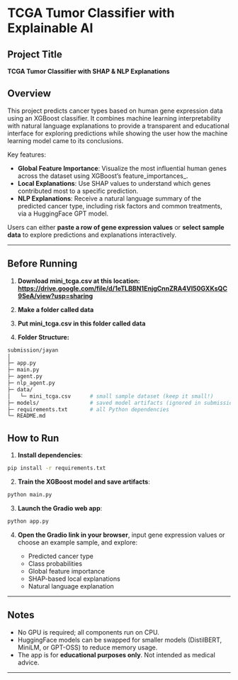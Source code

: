 # TCGA Tumor Classifier with Explainable AI

## Project Title

**TCGA Tumor Classifier with SHAP & NLP Explanations**

## Overview

This project predicts cancer types based on human gene expression data using an XGBoost classifier. It combines machine learning interpretability with natural language explanations to provide a transparent and educational interface for exploring predictions while showing the user how the machine learning model came to its conclusions.

Key features:

* **Global Feature Importance**: Visualize the most influential human genes across the dataset using XGBoost’s feature\_importances\_.
* **Local Explanations**: Use SHAP values to understand which genes contributed most to a specific prediction.
* **NLP Explanations**: Receive a natural language summary of the predicted cancer type, including risk factors and common treatments, via a HuggingFace GPT model.

Users can either **paste a row of gene expression values** or **select sample data** to explore predictions and explanations interactively.

---

## Before Running

1. **Download mini_tcga.csv at this location: https://drive.google.com/file/d/1eTLBBN1EnjgCnnZRA4VI50GXKsQC9SeA/view?usp=sharing**

2. **Make a folder called data**

3. **Put mini_tcga.csv in this folder called data**

4. **Folder Structure:**

```bash
submission/jayan
│
├─ app.py                 
├─ main.py                
├─ agent.py               
├─ nlp_agent.py           
├─ data/
│   └─ mini_tcga.csv      # small sample dataset (keep it small!)
├─ models/                # saved model artifacts (ignored in submission)
├─ requirements.txt       # all Python dependencies
└─ README.md

```

## How to Run

1. **Install dependencies**:

```bash
pip install -r requirements.txt
```

2. **Train the XGBoost model and save artifacts**:

```bash
python main.py
```

3. **Launch the Gradio web app**:

```bash
python app.py
```

4. **Open the Gradio link in your browser**, input gene expression values or choose an example sample, and explore:

   * Predicted cancer type
   * Class probabilities
   * Global feature importance
   * SHAP-based local explanations
   * Natural language explanation

---

## Notes

* No GPU is required; all components run on CPU.
* HuggingFace models can be swapped for smaller models (DistilBERT, MiniLM, or GPT-OSS) to reduce memory usage.
* The app is for **educational purposes only**. Not intended as medical advice.


---


